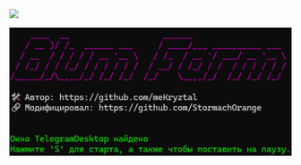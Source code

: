 <img src="https://img.shields.io/badge/Blum-Farm-purple">

![img1](https://github.com/StormachOrange/Blum_Farm/blob/main/img/img.png)
